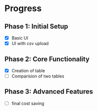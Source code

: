 # Progress

## Phase 1: Initial Setup
- [x] Basic UI
- [x] UI with csv upload

## Phase 2: Core Functionality
- [x] Creation of table
- [ ] Comparision of two tables

## Phase 3: Advanced Features
- [ ] final cost saving
